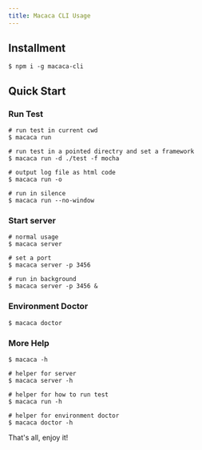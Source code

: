 ```yaml
---
title: Macaca CLI Usage
---
```


## Installment

```shell
$ npm i -g macaca-cli
```

## Quick Start

### Run Test

```shell
# run test in current cwd
$ macaca run

# run test in a pointed directry and set a framework
$ macaca run -d ./test -f mocha

# output log file as html code
$ macaca run -o

# run in silence
$ macaca run --no-window
```

### Start server

```shell
# normal usage
$ macaca server

# set a port
$ macaca server -p 3456

# run in background
$ macaca server -p 3456 &
```

### Environment Doctor

```shell
$ macaca doctor
```

### More Help

```shell
$ macaca -h

# helper for server
$ macaca server -h

# helper for how to run test
$ macaca run -h

# helper for environment doctor
$ macaca doctor -h
```

That's all, enjoy it!
